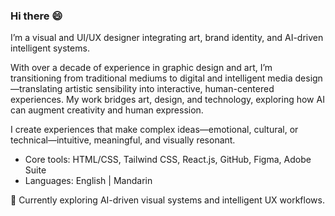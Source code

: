 ### Hi there 😄

I’m a visual and UI/UX designer integrating art, brand identity, and AI-driven intelligent systems.

With over a decade of experience in graphic design and art, I’m transitioning from traditional mediums to digital and intelligent media design—translating artistic sensibility into interactive, human-centered experiences. My work bridges art, design, and technology, exploring how AI can augment creativity and human expression.

I create experiences that make complex ideas—emotional, cultural, or technical—intuitive, meaningful, and visually resonant.

- Core tools: HTML/CSS, Tailwind CSS, React.js, GitHub, Figma, Adobe Suite
- Languages: English | Mandarin

🌱 Currently exploring AI-driven visual systems and intelligent UX workflows.
